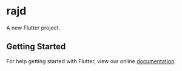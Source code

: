# rajd

A new Flutter project.

## Getting Started

For help getting started with Flutter, view our online
[documentation](https://flutter.io/).
